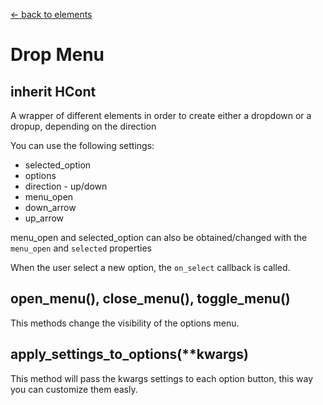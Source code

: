 [<- back to elements](../elements.md)

# Drop Menu

## inherit HCont

A wrapper of different elements in order to create either a dropdown or a dropup, depending on the direction

You can use the following settings:
- selected_option
- options
- direction - up/down
- menu_open
- down_arrow
- up_arrow

menu_open and selected_option can also be obtained/changed with the `menu_open` and `selected` properties

When the user select a new option, the `on_select` callback is called.

## open_menu(), close_menu(), toggle_menu()

This methods change the visibility of the options menu.

## apply_settings_to_options(**kwargs)

This method will pass the kwargs settings to each option button, this way you can customize them easly.